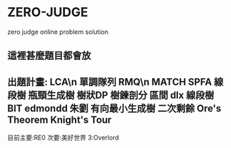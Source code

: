 # ZERO-JUDGE
zero judge online problem solution

這裡甚麼題目都會放
---------------------------
出題計畫:
LCA\n
單調隊列 RMQ\n
MATCH
SPFA
線段樹
瓶頸生成樹
樹狀DP
樹鍊剖分
區間
dlx
線段樹
BIT
edmondd 朱劉 
有向最小生成樹
二次剩餘
Ore's Theorem
Knight's Tour
-------------------------
目前主要:RE0
次要:美好世界
3:Overlord
